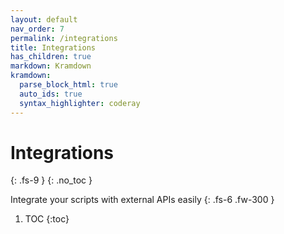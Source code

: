 ```yaml
---
layout: default
nav_order: 7
permalink: /integrations
title: Integrations
has_children: true
markdown: Kramdown
kramdown:
  parse_block_html: true
  auto_ids: true
  syntax_highlighter: coderay
---
```


# Integrations
{: .fs-9 }
{: .no_toc }


Integrate your scripts with external APIs easily
{: .fs-6 .fw-300 }


1. TOC
{:toc}